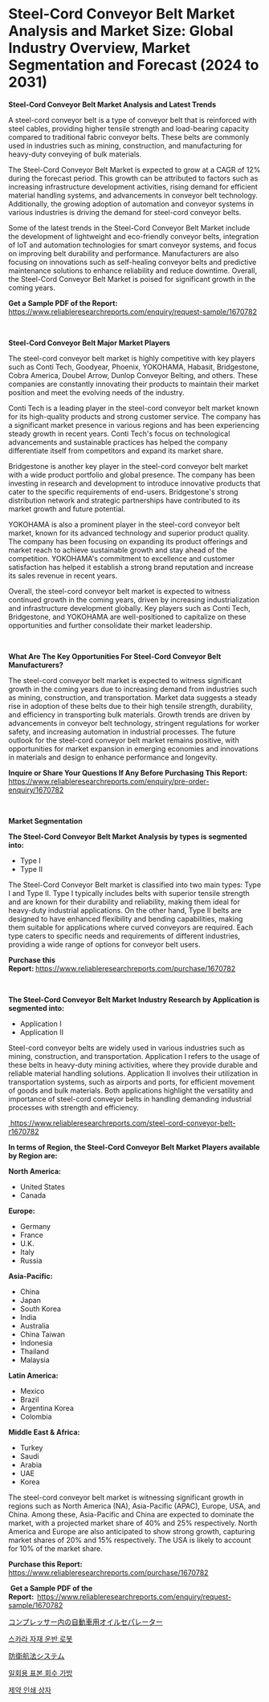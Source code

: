 <p><h1>Steel-Cord Conveyor Belt Market Analysis and Market Size: Global Industry Overview, Market Segmentation and Forecast (2024 to 2031)</h1></p><p><strong>Steel-Cord Conveyor Belt Market Analysis and Latest Trends</strong></p>
<p><p>A steel-cord conveyor belt is a type of conveyor belt that is reinforced with steel cables, providing higher tensile strength and load-bearing capacity compared to traditional fabric conveyor belts. These belts are commonly used in industries such as mining, construction, and manufacturing for heavy-duty conveying of bulk materials.</p><p>The Steel-Cord Conveyor Belt Market is expected to grow at a CAGR of 12% during the forecast period. This growth can be attributed to factors such as increasing infrastructure development activities, rising demand for efficient material handling systems, and advancements in conveyor belt technology. Additionally, the growing adoption of automation and conveyor systems in various industries is driving the demand for steel-cord conveyor belts.</p><p>Some of the latest trends in the Steel-Cord Conveyor Belt Market include the development of lightweight and eco-friendly conveyor belts, integration of IoT and automation technologies for smart conveyor systems, and focus on improving belt durability and performance. Manufacturers are also focusing on innovations such as self-healing conveyor belts and predictive maintenance solutions to enhance reliability and reduce downtime. Overall, the Steel-Cord Conveyor Belt Market is poised for significant growth in the coming years.</p></p>
<p><strong>Get a Sample PDF of the Report:&nbsp;</strong> <a href="https://www.reliableresearchreports.com/enquiry/request-sample/1670782">https://www.reliableresearchreports.com/enquiry/request-sample/1670782</a></p>
<p>&nbsp;</p>
<p><strong>Steel-Cord Conveyor Belt Major Market Players</strong></p>
<p><p>The steel-cord conveyor belt market is highly competitive with key players such as Conti Tech, Goodyear, Phoenix, YOKOHAMA, Habasit, Bridgestone, Cobra America, Doubel Arrow, Dunlop Conveyor Belting, and others. These companies are constantly innovating their products to maintain their market position and meet the evolving needs of the industry.</p><p>Conti Tech is a leading player in the steel-cord conveyor belt market known for its high-quality products and strong customer service. The company has a significant market presence in various regions and has been experiencing steady growth in recent years. Conti Tech's focus on technological advancements and sustainable practices has helped the company differentiate itself from competitors and expand its market share.</p><p>Bridgestone is another key player in the steel-cord conveyor belt market with a wide product portfolio and global presence. The company has been investing in research and development to introduce innovative products that cater to the specific requirements of end-users. Bridgestone's strong distribution network and strategic partnerships have contributed to its market growth and future potential.</p><p>YOKOHAMA is also a prominent player in the steel-cord conveyor belt market, known for its advanced technology and superior product quality. The company has been focusing on expanding its product offerings and market reach to achieve sustainable growth and stay ahead of the competition. YOKOHAMA's commitment to excellence and customer satisfaction has helped it establish a strong brand reputation and increase its sales revenue in recent years.</p><p>Overall, the steel-cord conveyor belt market is expected to witness continued growth in the coming years, driven by increasing industrialization and infrastructure development globally. Key players such as Conti Tech, Bridgestone, and YOKOHAMA are well-positioned to capitalize on these opportunities and further consolidate their market leadership.</p></p>
<p>&nbsp;</p>
<p><strong>What Are The Key Opportunities For Steel-Cord Conveyor Belt Manufacturers?</strong></p>
<p><p>The steel-cord conveyor belt market is expected to witness significant growth in the coming years due to increasing demand from industries such as mining, construction, and transportation. Market data suggests a steady rise in adoption of these belts due to their high tensile strength, durability, and efficiency in transporting bulk materials. Growth trends are driven by advancements in conveyor belt technology, stringent regulations for worker safety, and increasing automation in industrial processes. The future outlook for the steel-cord conveyor belt market remains positive, with opportunities for market expansion in emerging economies and innovations in materials and design to enhance performance and longevity.</p></p>
<p><strong>Inquire or Share Your Questions If Any Before Purchasing This Report:</strong> <a href="https://www.reliableresearchreports.com/enquiry/pre-order-enquiry/1670782">https://www.reliableresearchreports.com/enquiry/pre-order-enquiry/1670782</a></p>
<p>&nbsp;</p>
<p><strong>Market Segmentation</strong></p>
<p><strong>The Steel-Cord Conveyor Belt Market Analysis by types is segmented into:</strong></p>
<p><ul><li>Type I</li><li>Type II</li></ul></p>
<p><p>The Steel-Cord Conveyor Belt market is classified into two main types: Type I and Type II. Type I typically includes belts with superior tensile strength and are known for their durability and reliability, making them ideal for heavy-duty industrial applications. On the other hand, Type II belts are designed to have enhanced flexibility and bending capabilities, making them suitable for applications where curved conveyors are required. Each type caters to specific needs and requirements of different industries, providing a wide range of options for conveyor belt users.</p></p>
<p><strong>Purchase this Report:&nbsp;</strong><a href="https://www.reliableresearchreports.com/purchase/1670782">https://www.reliableresearchreports.com/purchase/1670782</a></p>
<p>&nbsp;</p>
<p><strong>The Steel-Cord Conveyor Belt Market Industry Research by Application is segmented into:</strong></p>
<p><ul><li>Application I</li><li>Application II</li></ul></p>
<p><p>Steel-cord conveyor belts are widely used in various industries such as mining, construction, and transportation. Application I refers to the usage of these belts in heavy-duty mining activities, where they provide durable and reliable material handling solutions. Application II involves their utilization in transportation systems, such as airports and ports, for efficient movement of goods and bulk materials. Both applications highlight the versatility and importance of steel-cord conveyor belts in handling demanding industrial processes with strength and efficiency.</p></p>
<p><a href="https://www.reliableresearchreports.com/steel-cord-conveyor-belt-r1670782">&nbsp;https://www.reliableresearchreports.com/steel-cord-conveyor-belt-r1670782</a></p>
<p><strong>In terms of Region, the Steel-Cord Conveyor Belt Market Players available by Region are:</strong></p>
<p>
    <p> <strong> North America: </strong>
        <ul>
            <li>United States</li>
            <li>Canada</li>
        </ul>
        </p> 
    <p> <strong> Europe: </strong>
        <ul>
            <li>Germany</li>
            <li>France</li>
            <li>U.K.</li>
            <li>Italy</li>
            <li>Russia</li>
        </ul>
        </p> 
    <p> <strong> Asia-Pacific: </strong>
        <ul>
            <li>China</li>
            <li>Japan</li>
            <li>South Korea</li>
            <li>India</li>
            <li>Australia</li>
            <li>China Taiwan</li>
            <li>Indonesia</li>
            <li>Thailand</li>
            <li>Malaysia</li>
        </ul>
        </p> 
    <p> <strong> Latin America: </strong>
        <ul>
            <li>Mexico</li>
            <li>Brazil</li>
            <li>Argentina Korea</li>
            <li>Colombia</li>
        </ul>
        </p> 
    <p> <strong> Middle East & Africa: </strong>
        <ul>
            <li>Turkey</li>
            <li>Saudi</li>
            <li>Arabia</li>
            <li>UAE</li>
            <li>Korea</li>
        </ul>
    </p>
    </p>
<p><p>The steel-cord conveyor belt market is witnessing significant growth in regions such as North America (NA), Asia-Pacific (APAC), Europe, USA, and China. Among these, Asia-Pacific and China are expected to dominate the market, with a projected market share of 40% and 25% respectively. North America and Europe are also anticipated to show strong growth, capturing market shares of 20% and 15% respectively. The USA is likely to account for 10% of the market share.</p></p>
<p><strong>Purchase this Report: </strong><a href="https://www.reliableresearchreports.com/purchase/1670782">https://www.reliableresearchreports.com/purchase/1670782</a></p>
<p>&nbsp;<strong>Get a Sample PDF of the Report:&nbsp;&nbsp;</strong><a href="https://www.reliableresearchreports.com/enquiry/request-sample/1670782">https://www.reliableresearchreports.com/enquiry/request-sample/1670782</a></p>
<p><strong></strong></p>
<p><p><a href="https://github.com/vtbvgl20191192/Market-Research-Report-List-2/blob/main/3007526106680.md">コンプレッサー内の自動車用オイルセパレーター</a></p><p><a href="https://medium.com/@witoldadamczyk1904/scara-%EC%9E%90%EC%9E%AC-%EC%B2%98%EB%A6%AC-%EB%A1%9C%EB%B4%87-%EC%8B%9C%EC%9E%A5-2031%EB%85%84%EA%B9%8C%EC%A7%80-%EC%84%B1%EA%B3%B5%EC%A0%81%EC%9D%B8-%EB%B9%84%EC%A6%88%EB%8B%88%EC%8A%A4-%EC%A0%84%EB%9E%B5%EC%9D%98-%EC%97%B4%EC%87%A0-%EC%98%88%EC%B8%A1-ae24b16a8371">스카라 자재 운반 로봇</a></p><p><a href="https://github.com/laurenreichert/Market-Research-Report-List-2/blob/main/9402041106681.md">防衛航法システム</a></p><p><a href="https://medium.com/@pepo3k/%EC%9D%BC%ED%9A%8C%EC%9A%A9-%EC%8B%9C%EB%A3%8C-%ED%9A%8C%EC%88%98-%EA%B0%80%EB%B0%A9-%EC%8B%9C%EC%9E%A5-%EA%B7%9C%EB%AA%A8-cagr-%EC%B6%94%EC%84%B8-2024-2030-8fa399a795b2">일회용 표본 회수 가방</a></p><p><a href="https://github.com/apple8975768/Market-Research-Report-List-1/blob/main/8168209100595.md">제약 인쇄 상자</a></p></p>